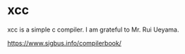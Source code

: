 xcc
====

xcc is a simple c compiler.
I am grateful to Mr. Rui Ueyama.

https://www.sigbus.info/compilerbook/